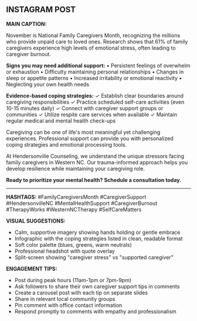 ## INSTAGRAM POST

**MAIN CAPTION:**

November is National Family Caregivers Month, recognizing the millions who provide unpaid care to loved ones. Research shows that 61% of family caregivers experience high levels of emotional stress, often leading to caregiver burnout.

**Signs you may need additional support:**
• Persistent feelings of overwhelm or exhaustion
• Difficulty maintaining personal relationships
• Changes in sleep or appetite patterns
• Increased irritability or emotional reactivity
• Neglecting your own health needs

**Evidence-based coping strategies:**
✓ Establish clear boundaries around caregiving responsibilities
✓ Practice scheduled self-care activities (even 10-15 minutes daily)
✓ Connect with caregiver support groups or communities
✓ Utilize respite care services when available
✓ Maintain regular medical and mental health check-ups

Caregiving can be one of life's most meaningful yet challenging experiences. Professional support can provide you with personalized coping strategies and emotional processing tools.

At Hendersonville Counseling, we understand the unique stressors facing family caregivers in Western NC. Our trauma-informed approach helps you develop resilience while maintaining your caregiving role.

**Ready to prioritize your mental health? Schedule a consultation today.**

---

**HASHTAGS:**
#FamilyCaregiversMonth #CaregiverSupport #HendersonvilleNC #MentalHealthSupport #CaregiverBurnout #TherapyWorks #WesternNCTherapy #SelfCareMatters

**VISUAL SUGGESTIONS:**
- Calm, supportive imagery showing hands holding or gentle embrace
- Infographic with the coping strategies listed in clean, readable format
- Soft color palette (blues, greens, warm neutrals)
- Professional headshot with quote overlay
- Split-screen showing "caregiver stress" vs "supported caregiver"

**ENGAGEMENT TIPS:**
- Post during peak hours (11am-1pm or 7pm-9pm)
- Ask followers to share their own caregiver support tips in comments
- Create a carousel post with each tip on separate slides
- Share in relevant local community groups
- Pin comment with office contact information
- Respond promptly to comments with empathy and professionalism